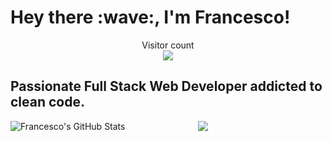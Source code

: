 <h1>
  Hey there :wave:, I'm Francesco!
</h1>

<p align="center"> 
  Visitor count<br>
  <img src="https://profile-counter.glitch.me/sagar-viradiya/count.svg" />
</p>

<h2>
  Passionate Full Stack Web Developer addicted to clean code.
</h2>

<p style="display:flex; justify-content:space-evenly;">
  <img style="min-width: 300px;" src="https://github-readme-stats.vercel.app/api?username=francesco-allera&show_icons=true&include_all_commits=true&theme=radical&hide_border=true" alt="Francesco's GitHub Stats" />
  <img style="min-width: 300px;" src="https://github-readme-stats.vercel.app/api/top-langs/?username=francesco-allera&layout=compact&theme=radical&hide_border=true" />
</p>


<!--
![Francesco's GitHub stats](https://github-readme-stats.vercel.app/api?username=francesco-allera&show_icons=true&theme=radical)

[![Top Langs](https://github-readme-stats.vercel.app/api/top-langs/?username=francesco-allera&layout=compact)](https://github.com/francesco-allera/github-readme-stats)
-->
